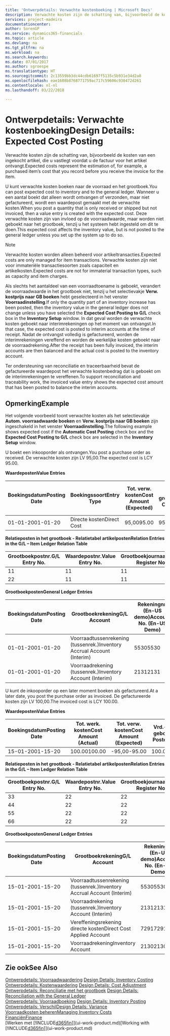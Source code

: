 ```yaml
---
title: 'Ontwerpdetails: Verwachte kostenboeking | Microsoft Docs'
description: Verwachte kosten zijn de schatting van, bijvoorbeeld de kosten van een ingekocht artikel, die u vastlegt voordat u de factuur voor het artikel ontvangt.
services: project-madeira
documentationcenter: 
author: SorenGP
ms.service: dynamics365-financials
ms.topic: article
ms.devlang: na
ms.tgt_pltfrm: na
ms.workload: na
ms.search.keywords: 
ms.date: 07/01/2017
ms.author: sgroespe
ms.translationtype: HT
ms.sourcegitcommit: 2c13559bb3dc44cdb61697f5135c5b931e34d2a8
ms.openlocfilehash: eae1608b8768771759ac717c59606c930472d261
ms.contentlocale: nl-nl
ms.lasthandoff: 03/22/2018

---
```

# <a name="design-details-expected-cost-posting"></a><span data-ttu-id="8fc2c-103">Ontwerpdetails: Verwachte kostenboeking</span><span class="sxs-lookup"><span data-stu-id="8fc2c-103">Design Details: Expected Cost Posting</span></span>
<span data-ttu-id="8fc2c-104">Verwachte kosten zijn de schatting van, bijvoorbeeld de kosten van een ingekocht artikel, die u vastlegt voordat u de factuur voor het artikel ontvangt.</span><span class="sxs-lookup"><span data-stu-id="8fc2c-104">Expected costs represent the estimation of, for example, a purchased item’s cost that you record before you receive the invoice for the item.</span></span>  

 <span data-ttu-id="8fc2c-105">U kunt verwachte kosten boeken naar de voorraad en het grootboek.</span><span class="sxs-lookup"><span data-stu-id="8fc2c-105">You can post expected cost to inventory and to the general ledger.</span></span> <span data-ttu-id="8fc2c-106">Wanneer u een aantal boekt dat alleen wordt ontvangen of verzonden, maar niet gefactureerd, wordt een waardepost gemaakt met de verwachte kosten.</span><span class="sxs-lookup"><span data-stu-id="8fc2c-106">When you post a quantity that is only received or shipped but not invoiced, then a value entry is created with the expected cost.</span></span> <span data-ttu-id="8fc2c-107">Deze verwachte kosten zijn van invloed op de voorraadwaarde, maar worden niet geboekt naar het grootboek, tenzij u het systeem hebt ingesteld om dit te doen.</span><span class="sxs-lookup"><span data-stu-id="8fc2c-107">This expected cost affects the inventory value, but is not posted to the general ledger unless you set up the system up to do so.</span></span>  

> [!NOTE]  
>  <span data-ttu-id="8fc2c-108">Verwachte kosten worden alleen beheerd voor artikeltransacties.</span><span class="sxs-lookup"><span data-stu-id="8fc2c-108">Expected costs are only managed for item transactions.</span></span> <span data-ttu-id="8fc2c-109">Verwachte kosten zijn niet voor immateriële transactiesoorten zoals capaciteit en artikelkosten.</span><span class="sxs-lookup"><span data-stu-id="8fc2c-109">Expected costs are not for immaterial transaction types, such as capacity and item charges.</span></span>  

 <span data-ttu-id="8fc2c-110">Als slechts het aantaldeel van een voorraadtoename is geboekt, verandert de voorraadwaarde in het grootboek niet, tenzij u het selectievakje **Verw. kostprijs naar GB boeken** hebt geselecteerd in het venster **Voorraadinstelling**.</span><span class="sxs-lookup"><span data-stu-id="8fc2c-110">If only the quantity part of an inventory increase has been posted, then the inventory value in the general ledger does not change unless you have selected the **Expected Cost Posting to G/L** check box in the **Inventory Setup** window.</span></span> <span data-ttu-id="8fc2c-111">In dat geval worden de verwachte kosten geboekt naar interimrekeningen op het moment van ontvangst.</span><span class="sxs-lookup"><span data-stu-id="8fc2c-111">In that case, the expected cost is posted to interim accounts at the time of receipt.</span></span> <span data-ttu-id="8fc2c-112">Nadat de ontvangst volledig is gefactureerd, worden de interimrekeningen vereffend en worden de werkelijke kosten geboekt naar de voorraadrekening.</span><span class="sxs-lookup"><span data-stu-id="8fc2c-112">After the receipt has been fully invoiced, the interim accounts are then balanced and the actual cost is posted to the inventory account.</span></span>  

 <span data-ttu-id="8fc2c-113">Ter ondersteuning van reconciliatie en traceerbaarheid bevat de gefactureerde waardepost het verwachte kostenbedrag dat is geboekt om de interimrekeningen te vereffenen.</span><span class="sxs-lookup"><span data-stu-id="8fc2c-113">To support reconciliation and traceability work, the invoiced value entry shows the expected cost amount that has been posted to balance the interim accounts.</span></span>  

## <a name="example"></a><span data-ttu-id="8fc2c-114">Opmerking</span><span class="sxs-lookup"><span data-stu-id="8fc2c-114">Example</span></span>  
 <span data-ttu-id="8fc2c-115">Het volgende voorbeeld toont verwachte kosten als het selectievakje **Autom. voorraadwaarde boeken** en **Verw. kostprijs naar GB boeken** zijn ingeschakeld in het venster **Voorraadinstelling**.</span><span class="sxs-lookup"><span data-stu-id="8fc2c-115">The following example shows expected cost if the **Automatic Cost Posting** check box and the **Expected Cost Posting to G/L** check box are selected in the **Inventory Setup** window.</span></span>  

 <span data-ttu-id="8fc2c-116">U boekt een inkooporder als ontvangen.</span><span class="sxs-lookup"><span data-stu-id="8fc2c-116">You post a purchase order as received.</span></span> <span data-ttu-id="8fc2c-117">De verwachte kosten zijn LV 95,00.</span><span class="sxs-lookup"><span data-stu-id="8fc2c-117">The expected cost is LCY 95.00.</span></span>  

 <span data-ttu-id="8fc2c-118">**Waardeposten**</span><span class="sxs-lookup"><span data-stu-id="8fc2c-118">**Value Entries**</span></span>  

|<span data-ttu-id="8fc2c-119">Boekingsdatum</span><span class="sxs-lookup"><span data-stu-id="8fc2c-119">Posting Date</span></span>|<span data-ttu-id="8fc2c-120">Boekingssoort</span><span class="sxs-lookup"><span data-stu-id="8fc2c-120">Entry Type</span></span>|<span data-ttu-id="8fc2c-121">Tot. verw. kosten</span><span class="sxs-lookup"><span data-stu-id="8fc2c-121">Cost Amount (Expected)</span></span>|<span data-ttu-id="8fc2c-122">Verw. kostn geboekt nr grootbk</span><span class="sxs-lookup"><span data-stu-id="8fc2c-122">Expected Cost Posted to G/L</span></span>|<span data-ttu-id="8fc2c-123">Verwachte kosten</span><span class="sxs-lookup"><span data-stu-id="8fc2c-123">Expected Cost</span></span>|<span data-ttu-id="8fc2c-124">Artikelpostnr.</span><span class="sxs-lookup"><span data-stu-id="8fc2c-124">Item Ledger Entry No.</span></span>|<span data-ttu-id="8fc2c-125">Volgnummer</span><span class="sxs-lookup"><span data-stu-id="8fc2c-125">Entry No.</span></span>|  
|------------------|----------------|------------------------------|----------------------------------|-------------------|---------------------------|---------------|  
|<span data-ttu-id="8fc2c-126">01-01-20</span><span class="sxs-lookup"><span data-stu-id="8fc2c-126">01-01-20</span></span>|<span data-ttu-id="8fc2c-127">Directe kosten</span><span class="sxs-lookup"><span data-stu-id="8fc2c-127">Direct Cost</span></span>|<span data-ttu-id="8fc2c-128">95,00</span><span class="sxs-lookup"><span data-stu-id="8fc2c-128">95.00</span></span>|<span data-ttu-id="8fc2c-129">95,00</span><span class="sxs-lookup"><span data-stu-id="8fc2c-129">95.00</span></span>|<span data-ttu-id="8fc2c-130">Ja</span><span class="sxs-lookup"><span data-stu-id="8fc2c-130">Yes</span></span>|<span data-ttu-id="8fc2c-131">1</span><span class="sxs-lookup"><span data-stu-id="8fc2c-131">1</span></span>|<span data-ttu-id="8fc2c-132">1</span><span class="sxs-lookup"><span data-stu-id="8fc2c-132">1</span></span>|  

 <span data-ttu-id="8fc2c-133">**Relatieposten in het grootboek - Relatietabel artikelposten**</span><span class="sxs-lookup"><span data-stu-id="8fc2c-133">**Relation Entries in the G/L – Item Ledger Relation Table**</span></span>  

|<span data-ttu-id="8fc2c-134">Grootboekpostnr.</span><span class="sxs-lookup"><span data-stu-id="8fc2c-134">G/L Entry No.</span></span>|<span data-ttu-id="8fc2c-135">Waardepostnr.</span><span class="sxs-lookup"><span data-stu-id="8fc2c-135">Value Entry No.</span></span>|<span data-ttu-id="8fc2c-136">Grootboekjournaalnr.</span><span class="sxs-lookup"><span data-stu-id="8fc2c-136">G/L Register No.</span></span>|  
|--------------------|---------------------|-----------------------|  
|<span data-ttu-id="8fc2c-137">1</span><span class="sxs-lookup"><span data-stu-id="8fc2c-137">1</span></span>|<span data-ttu-id="8fc2c-138">1</span><span class="sxs-lookup"><span data-stu-id="8fc2c-138">1</span></span>|<span data-ttu-id="8fc2c-139">1</span><span class="sxs-lookup"><span data-stu-id="8fc2c-139">1</span></span>|  
|<span data-ttu-id="8fc2c-140">2</span><span class="sxs-lookup"><span data-stu-id="8fc2c-140">2</span></span>|<span data-ttu-id="8fc2c-141">1</span><span class="sxs-lookup"><span data-stu-id="8fc2c-141">1</span></span>|<span data-ttu-id="8fc2c-142">1</span><span class="sxs-lookup"><span data-stu-id="8fc2c-142">1</span></span>|  

 <span data-ttu-id="8fc2c-143">**Grootboekposten**</span><span class="sxs-lookup"><span data-stu-id="8fc2c-143">**General Ledger Entries**</span></span>  

|<span data-ttu-id="8fc2c-144">Boekingsdatum</span><span class="sxs-lookup"><span data-stu-id="8fc2c-144">Posting Date</span></span>|<span data-ttu-id="8fc2c-145">Grootboekrekening</span><span class="sxs-lookup"><span data-stu-id="8fc2c-145">G/L Account</span></span>|<span data-ttu-id="8fc2c-146">Rekeningnr. (En-US demo)</span><span class="sxs-lookup"><span data-stu-id="8fc2c-146">Account No. (En-US Demo)</span></span>|<span data-ttu-id="8fc2c-147">Bedrag</span><span class="sxs-lookup"><span data-stu-id="8fc2c-147">Amount</span></span>|<span data-ttu-id="8fc2c-148">Volgnummer</span><span class="sxs-lookup"><span data-stu-id="8fc2c-148">Entry No.</span></span>|  
|------------------|------------------|---------------------------------|------------|---------------|  
|<span data-ttu-id="8fc2c-149">01-01-20</span><span class="sxs-lookup"><span data-stu-id="8fc2c-149">01-01-20</span></span>|<span data-ttu-id="8fc2c-150">Voorraadtussenrekening (tussenrek.)</span><span class="sxs-lookup"><span data-stu-id="8fc2c-150">Inventory Accrual Account (Interim)</span></span>|<span data-ttu-id="8fc2c-151">5530</span><span class="sxs-lookup"><span data-stu-id="8fc2c-151">5530</span></span>|<span data-ttu-id="8fc2c-152">-95,00</span><span class="sxs-lookup"><span data-stu-id="8fc2c-152">-95.00</span></span>|<span data-ttu-id="8fc2c-153">2</span><span class="sxs-lookup"><span data-stu-id="8fc2c-153">2</span></span>|  
|<span data-ttu-id="8fc2c-154">01-01-20</span><span class="sxs-lookup"><span data-stu-id="8fc2c-154">01-01-20</span></span>|<span data-ttu-id="8fc2c-155">Voorraadrekening (tussenrek.)</span><span class="sxs-lookup"><span data-stu-id="8fc2c-155">Inventory Account (Interim)</span></span>|<span data-ttu-id="8fc2c-156">2131</span><span class="sxs-lookup"><span data-stu-id="8fc2c-156">2131</span></span>|<span data-ttu-id="8fc2c-157">95,00</span><span class="sxs-lookup"><span data-stu-id="8fc2c-157">95.00</span></span>|<span data-ttu-id="8fc2c-158">1</span><span class="sxs-lookup"><span data-stu-id="8fc2c-158">1</span></span>|  

 <span data-ttu-id="8fc2c-159">U kunt de inkooporder op een later moment boeken als gefactureerd.</span><span class="sxs-lookup"><span data-stu-id="8fc2c-159">At a later date, you post the purchase order as invoiced.</span></span> <span data-ttu-id="8fc2c-160">De gefactureerde kosten zijn LV 100,00.</span><span class="sxs-lookup"><span data-stu-id="8fc2c-160">The invoiced cost is LCY 100.00.</span></span>  

 <span data-ttu-id="8fc2c-161">**Waardeposten**</span><span class="sxs-lookup"><span data-stu-id="8fc2c-161">**Value Entries**</span></span>  

|<span data-ttu-id="8fc2c-162">Boekingsdatum</span><span class="sxs-lookup"><span data-stu-id="8fc2c-162">Posting Date</span></span>|<span data-ttu-id="8fc2c-163">Tot. werk. kosten</span><span class="sxs-lookup"><span data-stu-id="8fc2c-163">Cost Amount (Actual)</span></span>|<span data-ttu-id="8fc2c-164">Tot. verw. kosten</span><span class="sxs-lookup"><span data-stu-id="8fc2c-164">Cost Amount (Expected)</span></span>|<span data-ttu-id="8fc2c-165">Vrd.-waarde geboekt</span><span class="sxs-lookup"><span data-stu-id="8fc2c-165">Cost Posted to G/L</span></span>|<span data-ttu-id="8fc2c-166">Verwachte kosten</span><span class="sxs-lookup"><span data-stu-id="8fc2c-166">Expected Cost</span></span>|<span data-ttu-id="8fc2c-167">Artikelpostnr.</span><span class="sxs-lookup"><span data-stu-id="8fc2c-167">Item Ledger Entry No.</span></span>|<span data-ttu-id="8fc2c-168">Volgnummer</span><span class="sxs-lookup"><span data-stu-id="8fc2c-168">Entry No.</span></span>|  
|------------------|----------------------------|------------------------------|-------------------------|-------------------|---------------------------|---------------|  
|<span data-ttu-id="8fc2c-169">15-01-20</span><span class="sxs-lookup"><span data-stu-id="8fc2c-169">01-15-20</span></span>|<span data-ttu-id="8fc2c-170">100.00</span><span class="sxs-lookup"><span data-stu-id="8fc2c-170">100.00</span></span>|<span data-ttu-id="8fc2c-171">-95,00</span><span class="sxs-lookup"><span data-stu-id="8fc2c-171">-95.00</span></span>|<span data-ttu-id="8fc2c-172">100.00</span><span class="sxs-lookup"><span data-stu-id="8fc2c-172">100.00</span></span>|<span data-ttu-id="8fc2c-173">Nee</span><span class="sxs-lookup"><span data-stu-id="8fc2c-173">No</span></span>|<span data-ttu-id="8fc2c-174">1</span><span class="sxs-lookup"><span data-stu-id="8fc2c-174">1</span></span>|<span data-ttu-id="8fc2c-175">2</span><span class="sxs-lookup"><span data-stu-id="8fc2c-175">2</span></span>|  

 <span data-ttu-id="8fc2c-176">**Relatieposten in het grootboek - Relatietabel artikelposten**</span><span class="sxs-lookup"><span data-stu-id="8fc2c-176">**Relation Entries in the G/L – Item Ledger Relation Table**</span></span>  

|<span data-ttu-id="8fc2c-177">Grootboekpostnr.</span><span class="sxs-lookup"><span data-stu-id="8fc2c-177">G/L Entry No.</span></span>|<span data-ttu-id="8fc2c-178">Waardepostnr.</span><span class="sxs-lookup"><span data-stu-id="8fc2c-178">Value Entry No.</span></span>|<span data-ttu-id="8fc2c-179">Grootboekjournaalnr.</span><span class="sxs-lookup"><span data-stu-id="8fc2c-179">G/L Register No.</span></span>|  
|--------------------|---------------------|-----------------------|  
|<span data-ttu-id="8fc2c-180">3</span><span class="sxs-lookup"><span data-stu-id="8fc2c-180">3</span></span>|<span data-ttu-id="8fc2c-181">2</span><span class="sxs-lookup"><span data-stu-id="8fc2c-181">2</span></span>|<span data-ttu-id="8fc2c-182">2</span><span class="sxs-lookup"><span data-stu-id="8fc2c-182">2</span></span>|  
|<span data-ttu-id="8fc2c-183">4</span><span class="sxs-lookup"><span data-stu-id="8fc2c-183">4</span></span>|<span data-ttu-id="8fc2c-184">2</span><span class="sxs-lookup"><span data-stu-id="8fc2c-184">2</span></span>|<span data-ttu-id="8fc2c-185">2</span><span class="sxs-lookup"><span data-stu-id="8fc2c-185">2</span></span>|  
|<span data-ttu-id="8fc2c-186">5</span><span class="sxs-lookup"><span data-stu-id="8fc2c-186">5</span></span>|<span data-ttu-id="8fc2c-187">2</span><span class="sxs-lookup"><span data-stu-id="8fc2c-187">2</span></span>|<span data-ttu-id="8fc2c-188">2</span><span class="sxs-lookup"><span data-stu-id="8fc2c-188">2</span></span>|  
|<span data-ttu-id="8fc2c-189">6</span><span class="sxs-lookup"><span data-stu-id="8fc2c-189">6</span></span>|<span data-ttu-id="8fc2c-190">2</span><span class="sxs-lookup"><span data-stu-id="8fc2c-190">2</span></span>|<span data-ttu-id="8fc2c-191">2</span><span class="sxs-lookup"><span data-stu-id="8fc2c-191">2</span></span>|  

 <span data-ttu-id="8fc2c-192">**Grootboekposten**</span><span class="sxs-lookup"><span data-stu-id="8fc2c-192">**General Ledger Entries**</span></span>  

|<span data-ttu-id="8fc2c-193">Boekingsdatum</span><span class="sxs-lookup"><span data-stu-id="8fc2c-193">Posting Date</span></span>|<span data-ttu-id="8fc2c-194">Grootboekrekening</span><span class="sxs-lookup"><span data-stu-id="8fc2c-194">G/L Account</span></span>|<span data-ttu-id="8fc2c-195">Rekeningnr. (En-US demo)</span><span class="sxs-lookup"><span data-stu-id="8fc2c-195">Account No. (En-US Demo)</span></span>|<span data-ttu-id="8fc2c-196">Bedrag</span><span class="sxs-lookup"><span data-stu-id="8fc2c-196">Amount</span></span>|<span data-ttu-id="8fc2c-197">Volgnummer</span><span class="sxs-lookup"><span data-stu-id="8fc2c-197">Entry No.</span></span>|  
|------------------|------------------|---------------------------------|------------|---------------|  
|<span data-ttu-id="8fc2c-198">15-01-20</span><span class="sxs-lookup"><span data-stu-id="8fc2c-198">01-15-20</span></span>|<span data-ttu-id="8fc2c-199">Voorraadtussenrekening (tussenrek.)</span><span class="sxs-lookup"><span data-stu-id="8fc2c-199">Inventory Accrual Account (Interim)</span></span>|<span data-ttu-id="8fc2c-200">5530</span><span class="sxs-lookup"><span data-stu-id="8fc2c-200">5530</span></span>|<span data-ttu-id="8fc2c-201">95,00</span><span class="sxs-lookup"><span data-stu-id="8fc2c-201">95.00</span></span>|<span data-ttu-id="8fc2c-202">4</span><span class="sxs-lookup"><span data-stu-id="8fc2c-202">4</span></span>|  
|<span data-ttu-id="8fc2c-203">15-01-20</span><span class="sxs-lookup"><span data-stu-id="8fc2c-203">01-15-20</span></span>|<span data-ttu-id="8fc2c-204">Voorraadrekening (tussenrek.)</span><span class="sxs-lookup"><span data-stu-id="8fc2c-204">Inventory Account (Interim)</span></span>|<span data-ttu-id="8fc2c-205">2131</span><span class="sxs-lookup"><span data-stu-id="8fc2c-205">2131</span></span>|<span data-ttu-id="8fc2c-206">-95,00</span><span class="sxs-lookup"><span data-stu-id="8fc2c-206">-95.00</span></span>|<span data-ttu-id="8fc2c-207">3</span><span class="sxs-lookup"><span data-stu-id="8fc2c-207">3</span></span>|  
|<span data-ttu-id="8fc2c-208">15-01-20</span><span class="sxs-lookup"><span data-stu-id="8fc2c-208">01-15-20</span></span>|<span data-ttu-id="8fc2c-209">Vereffeningsrekening directe kosten</span><span class="sxs-lookup"><span data-stu-id="8fc2c-209">Direct Cost Applied Account</span></span>|<span data-ttu-id="8fc2c-210">7291</span><span class="sxs-lookup"><span data-stu-id="8fc2c-210">7291</span></span>|<span data-ttu-id="8fc2c-211">-100</span><span class="sxs-lookup"><span data-stu-id="8fc2c-211">-100</span></span>|<span data-ttu-id="8fc2c-212">6</span><span class="sxs-lookup"><span data-stu-id="8fc2c-212">6</span></span>|  
|<span data-ttu-id="8fc2c-213">15-01-20</span><span class="sxs-lookup"><span data-stu-id="8fc2c-213">01-15-20</span></span>|<span data-ttu-id="8fc2c-214">Voorraadrekening</span><span class="sxs-lookup"><span data-stu-id="8fc2c-214">Inventory Account</span></span>|<span data-ttu-id="8fc2c-215">2130</span><span class="sxs-lookup"><span data-stu-id="8fc2c-215">2130</span></span>|<span data-ttu-id="8fc2c-216">100</span><span class="sxs-lookup"><span data-stu-id="8fc2c-216">100</span></span>|<span data-ttu-id="8fc2c-217">5</span><span class="sxs-lookup"><span data-stu-id="8fc2c-217">5</span></span>|  

## <a name="see-also"></a><span data-ttu-id="8fc2c-218">Zie ook</span><span class="sxs-lookup"><span data-stu-id="8fc2c-218">See Also</span></span>
 <span data-ttu-id="8fc2c-219">[Ontwerpdetails: Voorraadwaardering](design-details-inventory-costing.md) </span><span class="sxs-lookup"><span data-stu-id="8fc2c-219">[Design Details: Inventory Costing](design-details-inventory-costing.md) </span></span>  
 <span data-ttu-id="8fc2c-220">[Ontwerpdetails: Kostenwaardering](design-details-cost-adjustment.md) </span><span class="sxs-lookup"><span data-stu-id="8fc2c-220">[Design Details: Cost Adjustment](design-details-cost-adjustment.md) </span></span>  
 <span data-ttu-id="8fc2c-221">[Ontwerpdetails: Reconciliatie met het grootboek](design-details-reconciliation-with-the-general-ledger.md) </span><span class="sxs-lookup"><span data-stu-id="8fc2c-221">[Design Details: Reconciliation with the General Ledger](design-details-reconciliation-with-the-general-ledger.md) </span></span>  
 <span data-ttu-id="8fc2c-222">[Ontwerpdetails: Voorraadboeking](design-details-inventory-posting.md) </span><span class="sxs-lookup"><span data-stu-id="8fc2c-222">[Design Details: Inventory Posting](design-details-inventory-posting.md) </span></span>  
 [<span data-ttu-id="8fc2c-223">Ontwerpdetails: Verschil</span><span class="sxs-lookup"><span data-stu-id="8fc2c-223">Design Details: Variance</span></span>](design-details-variance.md)  
 [<span data-ttu-id="8fc2c-224">Voorraadkosten beheren</span><span class="sxs-lookup"><span data-stu-id="8fc2c-224">Managing Inventory Costs</span></span>](finance-manage-inventory-costs.md)  
 [<span data-ttu-id="8fc2c-225">Financiën</span><span class="sxs-lookup"><span data-stu-id="8fc2c-225">Finance</span></span>](finance.md)  
 <span data-ttu-id="8fc2c-226">[Werken met [!INCLUDE[d365fin](includes/d365fin_md.md)]](ui-work-product.md)</span><span class="sxs-lookup"><span data-stu-id="8fc2c-226">[Working with [!INCLUDE[d365fin](includes/d365fin_md.md)]](ui-work-product.md)</span></span>

